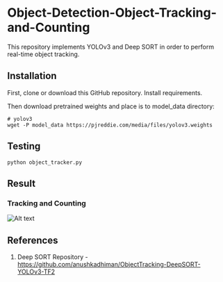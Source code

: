 # Object-Detection-Object-Tracking-and-Counting

This repository implements YOLOv3 and Deep SORT in order to perform real-time object tracking.

## Installation

First, clone or download this GitHub repository. Install requirements.

Then download pretrained weights and place is to model_data directory:
```
# yolov3
wget -P model_data https://pjreddie.com/media/files/yolov3.weights
``````

## Testing

```
python object_tracker.py
````

## Result

### Tracking and Counting
![Alt text](tracking.gif?raw=true "video")

## References
1. Deep SORT Repository - https://github.com/anushkadhiman/ObjectTracking-DeepSORT-YOLOv3-TF2







